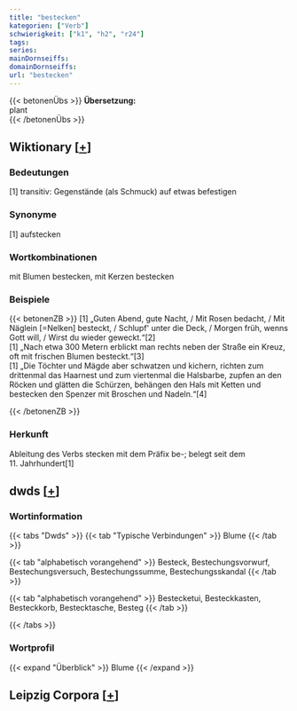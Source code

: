 ```yaml
---
title: "bestecken"
kategorien: ["Verb"]
schwierigkeit: ["k1", "h2", "r24"]
tags:
series:
mainDornseiffs:
domainDornseiffs:
url: "bestecken"
---
```


{{< betonenÜbs >}}
**Übersetzung:**  
plant  
{{< /betonenÜbs >}}

## Wiktionary [[+](https://de.wiktionary.org/wiki/bestecken)]

### Bedeutungen
[1] transitiv: Gegenstände (als Schmuck) auf etwas befestigen  

### Synonyme
[1] aufstecken  

### Wortkombinationen
mit Blumen bestecken, mit Kerzen bestecken  

### Beispiele
{{< betonenZB >}}
[1] „Guten Abend, gute Nacht, / Mit Rosen bedacht, / Mit Näglein [=Nelken] besteckt, / Schlupf' unter die Deck, / Morgen früh, wenns Gott will, / Wirst du wieder geweckt.“[2]  
[1] „Nach etwa 300 Metern erblickt man rechts neben der Straße ein Kreuz, oft mit frischen Blumen besteckt.“[3]  
[1] „Die Töchter und Mägde aber schwatzen und kichern, richten zum drittenmal das Haarnest und zum viertenmal die Halsbarbe, zupfen an den Röcken und glätten die Schürzen, behängen den Hals mit Ketten und bestecken den Spenzer mit Broschen und Nadeln.“[4]  

{{< /betonenZB >}}
### Herkunft
Ableitung des Verbs stecken mit dem Präfix be-; belegt seit dem 11. Jahrhundert[1]  



## dwds [[+](https://www.dwds.de/wb/bestecken)]

### Wortinformation
{{< tabs "Dwds" >}}
{{< tab "Typische Verbindungen" >}}
Blume
{{< /tab >}}

{{< tab "alphabetisch vorangehend" >}}
Besteck, Bestechungsvorwurf, Bestechungsversuch, Bestechungssumme, Bestechungsskandal
{{< /tab >}}

{{< tab "alphabetisch vorangehend" >}}
Bestecketui, Besteckkasten, Besteckkorb, Bestecktasche, Besteg
{{< /tab >}}

{{< /tabs >}}

### Wortprofil
{{< expand "Überblick" >}} Blume {{< /expand >}}

## Leipzig Corpora [[+](https://corpora.uni-leipzig.de/en/res?word=bestecken&corpusId=deu_newscrawl-public_2018)]

